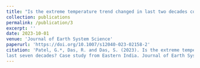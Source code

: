 ```yaml
---
title: "Is the extreme temperature trend changed in last two decades compared to last seven decades? Case study from Eastern India"
collection: publications
permalink: /publication/3
excerpt: ''
date: 2023-10-01
venue: 'Journal of Earth System Science'
paperurl: 'https://doi.org/10.1007/s12040-023-02158-2'
citation: 'Patel, G.*, Das, R. and Das, S. (2023). Is the extreme temperature trend changed in last two decades compared to 
last seven decades? Case study from Eastern India. Journal of Earth System Science, 132(3), 140.'
---
```



